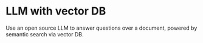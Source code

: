# LLM with vector DB

Use an open source LLM to answer questions over a document, powered by semantic search via vector DB.